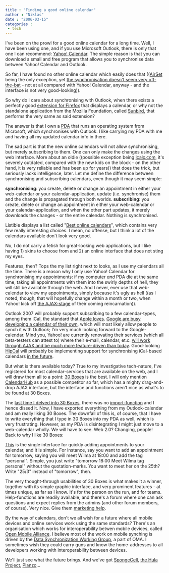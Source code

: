 ```yaml
---
title : "Finding a good online calendar"
author : "Niklas"
date : "2006-03-15"
categories : 
 - tech
---
```


I've been on the prowl for a good online calendar for a long time. Well, I have been using one, and if you use Microsoft Outlook, there is only that one I can recommend: [Yahoo! Calendar](http://calendar.yahoo.com). The simple reason is that you can download a small and free program that allows you to synchronise data between Yahoo! Calendar and Outlook.

So far, I have found no other online calendar which easily does that (([AirSet](http://www.airset.com) being the only exception, yet [the synchronisation doesn't seem very off-the-bat](http://www.airset.com/User/Sync.jsp) - not at all compared with Yahoo! Calendar, anyway - and the interface is not very good-looking)).

So why do I care about synchronising with Outlook, when there exists a perfectly good [extension for Firefox](http://www.mozilla.org/projects/calendar/download.html) that displays a calendar, or why not the standalone application from the Mozilla Foundation, called [Sunbird](http://www.mozilla.org/projects/calendar/sunbird.html), that performs the very same as said extension?

The answer is that I own a [PDA](http://answers.com/PDA) that runs an operating system from Microsoft, which synchronises with Outlook. I like carrying my PDA with me and having all my updated calendar info in there.

The sad part is that the new online calendars will not allow synchronising, but merely subscribing to them. One can only make the changes using the web interface. More about an oldie ((possible exception being [icalx.com](http://icalx.com), it's severely outdated, compared with the new kids on the block - on the other hand, it is very reliable and has been up for years)) that does the trick, but seriously lacks intelligence, later. Let me define the difference between synchronising and subscribing calendars, even though it may seem simple:

**synchronising**: you create, delete or change an appointment in either your web-calendar or your calendar-application, update (i.e. synchronise) them and the change is propagated through both worlds. **subscribing**: you create, delete or change an appointment in either your web-calendar or your calendar-application, and when the other part updates, it merely downloads the changes - or the entire calendar. Nothing is synchronised.

Listible displays a list called "[Best online calendars](http://www.listible.com/list/best-online-calendars)", which contains very few really interesting choices. I mean, no offense, but I think a lot of the calendars available don't look very good.

No, I do not carry a fetish for great-looking web applications, but I like having 1) skins to choose from and 2) an online interface that does not sting my eyes.

Features, then? Tops the my list right next to looks, as I use my calendars all the time. There is a reason why I only use Yahoo! Calendar for synchronising my appointments: if my computer _and_ PDA die at the same time, taking all appointments with them into the swirly depths of hell, they will still be available through the web. And I never, ever use that web-calendar to view my appointments, simply because it's ugly as hell ((as I noted, though, that will hopefully change within a month or two, when Yahoo! kick off [the AJAX-stage](http://reviews.cnet.com/Yahoo_Mail_Beta/4505-9236_7-31518025-2.html) of their coming reincarnation)).

Outlook 2007 will probably support subscribing to a few calendar-types, among them iCal, the standard that [Apple loves](http://www.apple.com/macosx/features/ical). [Google are busy developing a calendar of their own](http://www.techcrunch.com/2006/03/08/exclusive-screenshots-google-calendar), which will most likely allow people to synch it with Outlook; I'm very much looking forward to the Google-calendar. Mind you, Yahoo! are currently renovating their services (which all beta-testers can attest to) where their e-mail, calendar, et.c. [will work through AJAX and be much more feature-driven than today](http://reviews.cnet.com/Yahoo_Mail_Beta/4505-9236_7-31518025-2.html). Good-looking [HipCal](http://hipcal.com) will probably be implementing support for synchronising iCal-based calendars [in the future](http://www.hipcal.com/blogs/?p=105).

But what is there available today? True to my investigative tech-nature, I've registered for most calendar-services that are available on the web, and I will draw them all to a point: [30 Boxes](http://30boxes.com) is the best. I will only mention [CalendarHub](http://calendarhub.com) as a possible competitor so far, which has a mighty drag-and-drop AJAX interface, but the interface and functions aren't nice as what's to be found at 30 Boxes.

The [last time I delved into 30 Boxes](https://niklasblog.com/?p=871), there was no [import-function](http://30boxes.com/import.php) and I hence dissed it. Now, I have exported everything from my Outlook-calendar and am really liking 30 Boxes. The downfall of this is, of course, that I have to write everything that I type in 30 Boxes into my PDA as well, which is very frustrating. However, as my PDA is disintegrating I might just move to a web-calendar wholly. We will have to see. Web 2.0? Changing, people! Back to why I like 30 Boxes:

[This](https://niklasblog.com/wp-content/2005-03-15-oneBoxGraphic.jpg) is the single interface for quickly adding appointments to your calendar, and it is simple. For instance, say you want to add an appointment for tomorrow, saying you will meet Wilma at 18:00 and add the tag "personal". Simple, you just write "tomorrow 18:00 Meet Wilma tag personal" without the quotation-marks. You want to meet her on the 25th? Write "25/3" instead of "tomorrow", then.


The very thought-through usabilities of 30 Boxes is what makes it a winner, together with its simple graphic interface, and very prominent features - at times unique, as far as I know. It's for the person on the run, and for teams. Help-functions are readily available, and there's a forum where one can ask questions and expect replies from the admins (and other forum members, of course). Very nice. Give them [marketing help](http://30boxes.com/blog/index.php/2006/03/14/more-marketing-help).

By the way of calendars, don't we all wish for a future where all mobile devices and online services work using the same standards? There's an organisation which works for interoperability betwen mobile devices, called [Open Mobile Alliance](http://www.openmobilealliance.org). I believe most of the work on mobile synching is driven by the [Data Synchronization Working Group](http://http://www.openmobilealliance.org/tech/wg_committees/ds.html), a part of OMA. I sometimes wish they could carry guns and know the home-addresses to all developers working with interoperability between devices.

We'll just see what the future brings. And we've got [SpongeCell](http://spongecell.com), [the Hula Project](http://www.hula-project.org/Hula_Server), [Planzo](http://www.planzo.com)...
